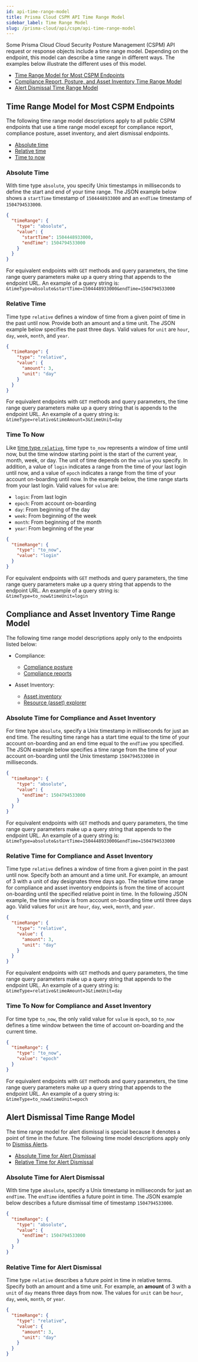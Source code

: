 ```yaml
---
id: api-time-range-model
title: Prisma Cloud CSPM API Time Range Model
sidebar_label: Time Range Model
slug: /prisma-cloud/api/cspm/api-time-range-model
---
```


Some Prisma Cloud Cloud Security Posture Management (CSPM) API request or response objects include a time range model. Depending on the endpoint, this model can describe a time range in different ways. The examples below illustrate the different uses of this model.

- [Time Range Model for Most CSPM Endpoints](#time-range-model-for-most-cspm-endpoints)
- [Compliance Report, Posture, and Asset Inventory Time Range Model](#compliance-report-posture-and-asset-inventory-time-range-model)
- [Alert Dismissal Time Range Model](#alert-dismissal-time-range-model)

## Time Range Model for Most CSPM Endpoints

​The following time range model descriptions apply to all public CSPM endpoints that use a time range model except for compliance report, compliance posture, asset inventory, and alert dismissal endpoints.

- [Absolute time](#absolute-time)
- [Relative time](#relative-time)
- [Time to now](#time-to-now)

### Absolute Time

With time type `absolute`, you specify Unix timestamps in milliseconds to define the start and end of your time range. The JSON example below shows a `startTime` timestamp of `1504448933000` and an `endTime` timestamp of `1504794533000`.

```json
{
  "timeRange": {
    "type": "absolute",
    "value": {
      "startTime": 1504448933000,
      "endTime": 1504794533000
    }
  }
}
```

For equivalent endpoints with `GET` methods and query parameters, the time range query parameters make up a query string that appends
to the endpoint URL. An example of a query string is: `&timeType=absolute&startTime=1504448933000&endTime=1504794533000`

### Relative Time

Time type `relative` defines a window of time from a given point of time in the past until now. Provide both an amount and a time unit. The JSON example below specifies the past three days. Valid values for `unit` are `hour`, `day`, `week`, `month`, and `year`.

```json
{
  "timeRange": {
    "type": "relative",
    "value": {
      "amount": 3,
      "unit": "day"
    }
  }
}
```

For equivalent endpoints with `GET` methods and query parameters, the time range query parameters make up a query string that is appends
to the endpoint URL. An example of a query string is: `&timeType=relative&timeAmount=3&timeUnit=day`

### Time To Now

Like [time type `relative`](#relative-time), time type `to_now` represents a window of time until now, but the time window starting point is the start of the current year, month, week, or day. The unit of time depends on the `value` you specify. In addition, a value of `login` indicates a range from the time of your last login until now, and a value of `epoch` indicates a range from the time of your account on-boarding until now. In the example below, the time range starts from your last login. Valid values for `value` are:

- `login`: From last login
- `epoch`: From account on-boarding
- `day`: From beginning of the day
- `week`: From beginning of the week
- `month`: From beginning of the month
- `year`: From beginning of the year

```json
{
  "timeRange": {
    "type": "to_now",
    "value": "login"
  }
}
```

​For equivalent endpoints with `GET` methods and query parameters, the time range query parameters make up a query string that appends
to the endpoint URL. An example of a query string is: `&timeType=to_now&timeUnit=login`

## Compliance and Asset Inventory Time Range Model

The following time range model descriptions apply only to the endpoints listed below:

- Compliance:

  - [Compliance posture](/cspm/api/compliance-posture)
  - [Compliance reports](/cspm/api/reports)

- Asset Inventory:
  - [Asset inventory](/cspm/api/asset-inventory)
  - [Resource (asset) explorer](/cspm/api/resource-explorer)

### Absolute Time for Compliance and Asset Inventory

​For time type `absolute`, specify a Unix timestamp in milliseconds for just an end time. The resulting time range has a start time equal to the time of your account on-boarding and an end time equal to the `endTime` you specified. The JSON example below specifies a time range from the time of your account on-boarding until the Unix timestamp `1504794533000` in milliseconds.

```json
{
  "timeRange": {
    "type": "absolute",
    "value": {
      "endTime": 1504794533000
    }
  }
}
```

For equivalent endpoints with `GET` methods and query parameters, the time range query parameters make up a query string that appends
to the endpoint URL. An example of a query string is: `&timeType=absolute&startTime=1504448933000&endTime=1504794533000`

### Relative Time for Compliance and Asset Inventory

Time type `relative` defines a window of time from a given point in the past until now. Specify both an amount and a time unit. For example, an amount of 3 with a unit of day designates three days ago. The relative time range for compliance and asset inventory endpoints is from the time of account on-boarding until the specified relative point in time. In the following JSON example, the time window is from account on-boarding time until three days ago. Valid values for `unit` are `hour`, `day`, `week`, `month`, and `year`.

```json
{
  "timeRange": {
    "type": "relative",
    "value": {
      "amount": 3,
      "unit": "day"
    }
  }
}
```

For equivalent endpoints with `GET` methods and query parameters, the time range query parameters make up a query string that appends to the endpoint URL. An example of a query string is: `&timeType=relative&timeAmount=3&timeUnit=day`

### Time To Now for Compliance and Asset Inventory

For time type `to_now`, the only valid value for `value` is `epoch`, so `to_now` defines a time window between the time of account on-boarding and the current time.

```json
{
  "timeRange": {
    "type": "to_now",
    "value": "epoch"
  }
}
```

For equivalent endpoints with `GET` methods and query parameters, the time range query parameters make up a query string that appends
to the endpoint URL. An example of a query string is: `&timeType=to_now&timeUnit=epoch`

## Alert Dismissal Time Range Model

The time range model for alert dismissal is special because it denotes a point of time in the future. The following time model descriptions apply only to [Dismiss Alerts](/cspm/api/dismiss-alerts/).

- [Absolute Time for Alert Dismissal](#absolute-time-for-alert-dismissal)
- [Relative Time for Alert Dismissal](#relative-time-for-alert-dismissal)

### Absolute Time for Alert Dismissal

With time type `absolute`, specify a Unix timestamp in milliseconds for just an `endTime`. The `endTime` identifies a future point in time. The JSON example below describes a future dismissal time of timestamp `1504794533000`.

```json
{
  "timeRange": {
    "type": "absolute",
    "value": {
      "endTime": 1504794533000
    }
  }
}
```

### Relative Time for Alert Dismissal

Time type `relative` describes a future point in time in relative terms. Specify both an amount and a time unit. For example, an **amount** of 3 with a `unit` of `day` means three days from now. The values for `unit` can be `hour`, `day`, `week`, `month`, or `year`.

```json
{
  "timeRange": {
    "type": "relative",
    "value": {
      "amount": 3,
      "unit": "day"
    }
  }
}
```
